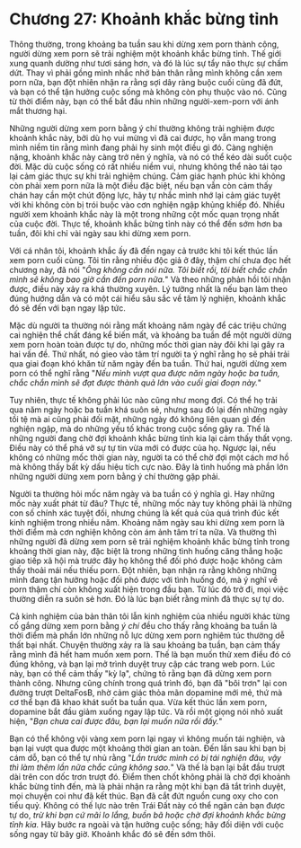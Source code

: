 # Chương 27: Khoảnh khắc bừng tỉnh

Thông thường, trong khoảng ba tuần sau khi dừng xem porn thành công, người dừng xem porn sẽ trải nghiệm một khoảnh khắc bừng tỉnh. Thế giới xung quanh dường như tươi sáng hơn, và đó là lúc sự tẩy não thực sự chấm dứt. Thay vì phải gồng mình nhắc nhở bản thân rằng mình không cần xem porn nữa, bạn đột nhiên nhận ra rằng sợi dây ràng buộc cuối cùng đã đứt, và bạn có thể tận hưởng cuộc sống mà không còn phụ thuộc vào nó. Cũng từ thời điểm này, bạn có thể bắt đầu nhìn những người-xem-porn với ánh mắt thương hại.

Những người dừng xem porn bằng ý chí thường không trải nghiệm được khoảnh khắc này, bởi dù họ vui mừng vì đã cai được, họ vẫn mang trong mình niềm tin rằng mình đang phải hy sinh một điều gì đó. Càng nghiện nặng, khoảnh khắc này càng trở nên ý nghĩa, và nó có thể kéo dài suốt cuộc đời. Mặc dù cuộc sống có rất nhiều niềm vui, nhưng không thể nào tái tạo lại cảm giác thực sự khi trải nghiệm chúng. Cảm giác hạnh phúc khi không còn phải xem porn nữa là một điều đặc biệt, nếu bạn vẫn còn cảm thấy chán hay cần một chút động lực, hãy tự nhắc mình nhớ lại cảm giác tuyệt vời khi không còn bị trói buộc vào cơn nghiện ngập khủng khiếp đó. Nhiều người xem khoảnh khắc này là một trong những cột mốc quan trọng nhất của cuộc đời. Thực tế, khoảnh khắc bừng tỉnh này có thể đến sớm hơn ba tuần, đôi khi chỉ vài ngày sau khi dừng xem porn.

Với cá nhân tôi, khoảnh khắc ấy đã đến ngay cả trước khi tôi kết thúc lần xem porn cuối cùng. Tôi tin rằng nhiều độc giả ở đây, thậm chí chưa đọc hết chương này, đã nói "*Ông không cần nói nữa. Tôi biết rồi, tôi biết chắc chắn mình sẽ không bao giờ cần đến porn nữa.*" Và theo những phản hồi tôi nhận được, điều này xảy ra khá thường xuyên. Lý tưởng nhất là nếu bạn làm theo đúng hướng dẫn và có một cái hiểu sâu sắc về tâm lý nghiện, khoảnh khắc đó sẽ đến với bạn ngay lập tức.

Mặc dù người ta thường nói rằng mất khoảng năm ngày để các triệu chứng cai nghiện thể chất đáng kể biến mất, và khoảng ba tuần để một người dừng xem porn hoàn toàn được tự do, những mốc thời gian này đôi khi lại gây ra hai vấn đề. Thứ nhất, nó gieo vào tâm trí người ta ý nghĩ rằng họ sẽ phải trải qua giai đoạn khó khăn từ năm ngày đến ba tuần. Thứ hai, người dừng xem porn có thể nghĩ rằng "*Nếu mình vượt qua được năm ngày hoặc ba tuần, chắc chắn mình sẽ đạt được thành quả lớn vào cuối giai đoạn này.*"

Tuy nhiên, thực tế không phải lúc nào cũng như mong đợi. Có thể họ trải qua năm ngày hoặc ba tuần khá suôn sẻ, nhưng sau đó lại đến những ngày tồi tệ mà ai cũng phải đối mặt, những ngày đó không liên quan gì đến nghiện ngập, mà do những yếu tố khác trong cuộc sống gây ra. Thế là những người đang chờ đợi khoảnh khắc bừng tỉnh kia lại cảm thấy thất vọng. Điều này có thể phá vỡ sự tự tin vừa mới có được của họ. Ngược lại, nếu không có những mốc thời gian này, người ta có thể chờ đợi một cách mơ hồ mà không thấy bất kỳ dấu hiệu tích cực nào. Đây là tình huống mà phần lớn những người dừng xem porn bằng ý chí thường gặp phải.

Người ta thường hỏi mốc năm ngày và ba tuần có ý nghĩa gì. Hay những mốc này xuất phát từ đâu? Thực tế, những mốc này tuy không phải là những con số chính xác tuyệt đối, nhưng chúng là kết quả của quá trình đúc kết kinh nghiệm trong nhiều năm. Khoảng năm ngày sau khi dừng xem porn là thời điểm mà cơn nghiện không còn ám ảnh tâm trí ta nữa. Và thường thì những người đã dừng xem porn sẽ trải nghiệm khoảnh khắc bừng tỉnh trong khoảng thời gian này, đặc biệt là trong những tình huống căng thẳng hoặc giao tiếp xã hội mà trước đây họ không thể đối phó được hoặc không cảm thấy thoải mái nếu thiếu porn. Đột nhiên, bạn nhận ra rằng không những mình đang tận hưởng hoặc đối phó được với tình huống đó, mà ý nghĩ về porn thậm chí còn không xuất hiện trong đầu bạn. Từ lúc đó trở đi, mọi việc thường diễn ra suôn sẻ hơn. Đó là lúc bạn biết rằng mình đã thực sự tự do.

Cả kinh nghiệm của bản thân tôi lẫn kinh nghiệm của nhiều người khác từng cố gắng dừng xem porn bằng *ý chí* đều cho thấy rằng khoảng ba tuần là thời điểm mà phần lớn những nỗ lực dừng xem porn nghiêm túc thường dễ thất bại nhất. Chuyện thường xảy ra là sau khoảng ba tuần, bạn cảm thấy rằng mình đã hết ham muốn xem porn. Thế là bạn muốn thử xem điều đó có đúng không, và bạn lại mở trình duyệt truy cập các trang web porn. Lúc này, bạn có thể cảm thấy "kỳ lạ", chứng tỏ rằng bạn đã dừng xem porn thành công. Nhưng cũng chính trong quá trình đó, bạn đã "bôi trơn" lại con đường trượt DeltaFosB, nhờ cảm giác thỏa mãn dopamine mới mẻ, thứ mà cơ thể bạn đã khao khát suốt ba tuần qua. Vừa kết thúc lần xem porn, dopamine bắt đầu giảm xuống ngay lập tức. Và rồi một giọng nói nhỏ xuất hiện, "*Bạn chưa cai được đâu, bạn lại muốn nữa rồi đấy.*"

Bạn có thể không vội vàng xem porn lại ngay vì không muốn tái nghiện, và bạn lại vượt qua được một khoảng thời gian an toàn. Đến lần sau khi bạn bị cám dỗ, bạn có thể tự nhủ rằng "*Lần trước mình có bị tái nghiện đâu, vậy thì làm thêm lần nữa chắc cũng không sao.*"  Và thế là bạn lại bắt đầu trượt dài trên con dốc trơn trượt đó. Điểm then chốt không phải là chờ đợi khoảnh khắc bừng tỉnh đến, mà là phải nhận ra rằng một khi bạn đã tắt trình duyệt, mọi chuyện coi như đã kết thúc. Bạn đã cắt đứt nguồn cung  oxy cho con tiểu quỷ. Không có thế lực nào trên Trái Đất này có thể ngăn cản bạn được tự do, *trừ khi bạn cứ mãi lo lắng, buồn bã hoặc chờ đợi khoảnh khắc bừng tỉnh kia.* Hãy bước ra ngoài và tận hưởng cuộc sống; hãy đối diện với cuộc sống ngay từ bây giờ. Khoảnh khắc đó sẽ đến sớm thôi.
